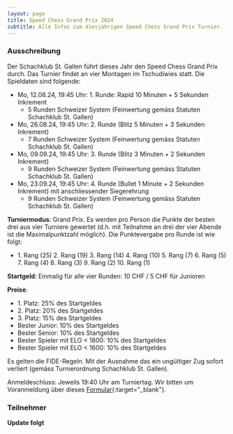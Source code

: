 ```yaml
---
layout: page
title: Speed Chess Grand Prix 2024
subtitle: Alle Infos zum diesjährigen Speed Chess Grand Prix Turnier.
---
```


### Ausschreibung

Der Schachklub St. Gallen führt dieses Jahr den Speed Chess Grand Prix durch. Das Turnier findet an vier Montagen im
Tschudiwies statt. Die Spieldaten sind folgende:

- Mo, 12.08.24, 19:45 Uhr: 1. Runde: Rapid 10 Minuten + 5 Sekunden Inkrement
    - 5 Runden Schweizer System (Feinwertung gemäss Statuten Schachklub St. Gallen)
- Mo, 26.08.24, 19:45 Uhr: 2. Runde (Blitz 5 Minuten + 3 Sekunden Inkrement)
    - 7 Runden Schweizer System (Feinwertung gemäss Statuten Schachklub St. Gallen)
- Mo, 09.09.24, 19:45 Uhr: 3. Runde (Blitz 3 Minuten + 2 Sekunden Inkrement)
    - 9 Runden Schweizer System (Feinwertung gemäss Statuten Schachklub St. Gallen)
- Mo, 23.09.24, 19:45 Uhr: 4. Runde (Bullet 1 Minute + 2 Sekunden Inkrement) mit anschliessender Siegerehrung
    - 9 Runden Schweizer System (Feinwertung gemäss Statuten Schachklub St. Gallen)

**Turniermodus**: Grand Prix. Es werden pro Person die Punkte der besten drei aus vier Turniere gewertet (d.h. mit
Teilnahme
an drei der vier Abende ist die Maximalpunktzahl möglich). Die Punktevergabe pro Runde ist wie folgt:

- 1\. Rang (25) 2. Rang (19) 3. Rang (14) 4. Rang (10) 5. Rang (7) 6. Rang (5) 7. Rang (4) 8. Rang (3) 9. Rang (2) 10.
  Rang (1)

**Startgeld**: Einmalig für alle vier Runden: 10 CHF / 5 CHF für Junioren

**Preise**:

- 1\. Platz: 25% des Startgeldes
- 2\. Platz: 20% des Startgeldes
- 3\. Platz: 15% des Startgeldes
- Bester Junior: 10% des Startgeldes
- Bester Senior: 10% des Startgeldes
- Bester Spieler mit ELO < 1800: 10% des Startgeldes
- Bester Spieler mit ELO < 1600: 10% des Startgeldes

Es gelten die FIDE-Regeln. Mit der Ausnahme das ein ungültiger Zug sofort verliert (gemäss Turnierordnung Schachklub St.
Gallen).

Anmeldeschluss: Jeweils 19:40 Uhr am Turniertag. Wir bitten um Voranmeldung über
dieses [Formular](https://forms.gle/vepNwcsfe1KvceMv6){:target="\_blank"}.

### Teilnehmer

__Update folgt__
